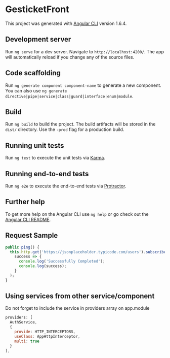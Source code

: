 # GesticketFront

This project was generated with [Angular CLI](https://github.com/angular/angular-cli) version 1.6.4.

## Development server

Run `ng serve` for a dev server. Navigate to `http://localhost:4200/`. The app will automatically reload if you change any of the source files.

## Code scaffolding

Run `ng generate component component-name` to generate a new component. You can also use `ng generate directive|pipe|service|class|guard|interface|enum|module`.

## Build

Run `ng build` to build the project. The build artifacts will be stored in the `dist/` directory. Use the `-prod` flag for a production build.

## Running unit tests

Run `ng test` to execute the unit tests via [Karma](https://karma-runner.github.io).

## Running end-to-end tests

Run `ng e2e` to execute the end-to-end tests via [Protractor](http://www.protractortest.org/).

## Further help

To get more help on the Angular CLI use `ng help` or go check out the [Angular CLI README](https://github.com/angular/angular-cli/blob/master/README.md).

## Request Sample

```javascript
public ping() {
  this.http.get('https://jsonplaceholder.typicode.com/users').subscribe(
    success => {
      console.log('Successfully Completed');
      console.log(success);
    }
  );
}
```

## Using services from other service/component

Do not forget to include the service in providers array on app.module

```javascript
providers: [
  AuthService,
  {
    provide: HTTP_INTERCEPTORS,
    useClass: AppHttpInterceptor,
    multi: true
  }
],
```
